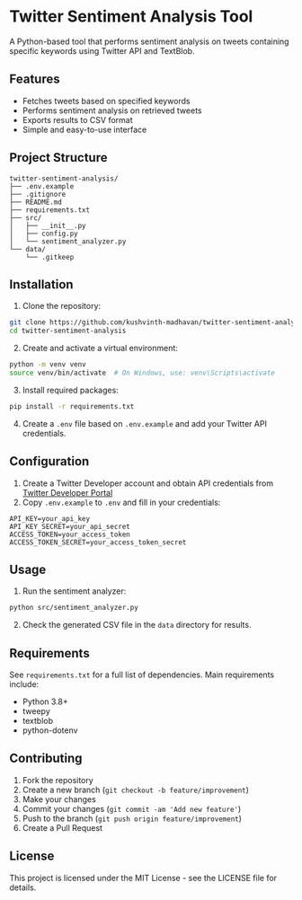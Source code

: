 # Twitter Sentiment Analysis Tool

A Python-based tool that performs sentiment analysis on tweets containing specific keywords using Twitter API and TextBlob.

## Features

- Fetches tweets based on specified keywords
- Performs sentiment analysis on retrieved tweets
- Exports results to CSV format
- Simple and easy-to-use interface

## Project Structure

```
twitter-sentiment-analysis/
├── .env.example
├── .gitignore
├── README.md
├── requirements.txt
├── src/
│   ├── __init__.py
│   ├── config.py
│   └── sentiment_analyzer.py
└── data/
    └── .gitkeep
```

## Installation

1. Clone the repository:
```bash
git clone https://github.com/kushvinth-madhavan/twitter-sentiment-analysis.git
cd twitter-sentiment-analysis
```

2. Create and activate a virtual environment:
```bash
python -m venv venv
source venv/bin/activate  # On Windows, use: venv\Scripts\activate
```

3. Install required packages:
```bash
pip install -r requirements.txt
```

4. Create a `.env` file based on `.env.example` and add your Twitter API credentials.

## Configuration

1. Create a Twitter Developer account and obtain API credentials from [Twitter Developer Portal](https://developer.twitter.com/en/portal/dashboard)
2. Copy `.env.example` to `.env` and fill in your credentials:
```
API_KEY=your_api_key
API_KEY_SECRET=your_api_secret
ACCESS_TOKEN=your_access_token
ACCESS_TOKEN_SECRET=your_access_token_secret
```

## Usage

1. Run the sentiment analyzer:
```bash
python src/sentiment_analyzer.py
```

2. Check the generated CSV file in the `data` directory for results.

## Requirements

See `requirements.txt` for a full list of dependencies. Main requirements include:
- Python 3.8+
- tweepy
- textblob
- python-dotenv

## Contributing

1. Fork the repository
2. Create a new branch (`git checkout -b feature/improvement`)
3. Make your changes
4. Commit your changes (`git commit -am 'Add new feature'`)
5. Push to the branch (`git push origin feature/improvement`)
6. Create a Pull Request

## License

This project is licensed under the MIT License - see the LICENSE file for details.
